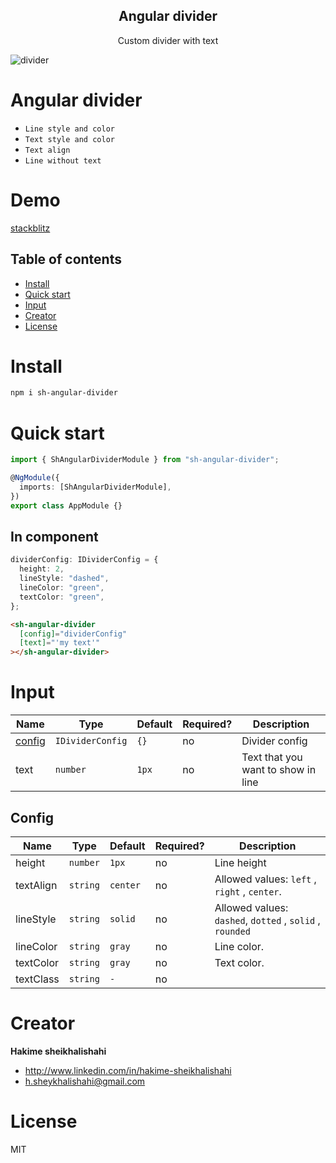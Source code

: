 <h2 align="center">Angular divider</h2>

<p align="center">
 Custom divider with text
 </p>
 
 ![divider](https://user-images.githubusercontent.com/51107856/161973739-a482189e-9407-4a9b-8576-276242829098.png?raw=true "Angular divider")
# Angular divider
- `Line style and color`
- `Text style and color`
- `Text align`
- `Line without text`

# Demo

<a href="https://stackblitz.com/edit/angular-hknv4k?file=src%2Fapp%2Fapp.component.ts">
stackblitz
</a>

## Table of contents

- [Install](#install)
- [Quick start](#quick-start)
- [Input](#input)
- [Creator](#creator)
- [License](#license)

# Install

```bash
npm i sh-angular-divider
```

# Quick start

```typescript
import { ShAngularDividerModule } from "sh-angular-divider";

@NgModule({
  imports: [ShAngularDividerModule],
})
export class AppModule {}
```

## In component

```typescript
dividerConfig: IDividerConfig = {
  height: 2,
  lineStyle: "dashed",
  lineColor: "green",
  textColor: "green",
};
```

```html
<sh-angular-divider
  [config]="dividerConfig"
  [text]="'my text'"
></sh-angular-divider>
```

# Input

| Name              | Type             | Default | Required? | Description                        |
| ----------------- | ---------------- | ------- | --------- | ---------------------------------- |
| [config](#Config) | `IDividerConfig` | `{}`    | no        | Divider config                     |
| text              | `number`         | `1px`   | no        | Text that you want to show in line |

## Config

| Name      | Type     | Default  | Required? | Description                                              |
| --------- | -------- | -------- | --------- | -------------------------------------------------------- |
| height    | `number` | `1px`    | no        | Line height                                              |
| textAlign | `string` | `center` | no        | Allowed values: `left` , `right` , `center`.             |
| lineStyle | `string` | `solid`  | no        | Allowed values: `dashed`, `dotted` , `solid` , `rounded` |
| lineColor | `string` | `gray`   | no        | Line color.                                              |
| textColor | `string` | `gray`   | no        | Text color.                                              |
| textClass | `string` | `-`      | no        |                                                          |

# Creator

**Hakime sheikhalishahi**

- http://www.linkedin.com/in/hakime-sheikhalishahi
- h.sheykhalishahi@gmail.com

# License

MIT
